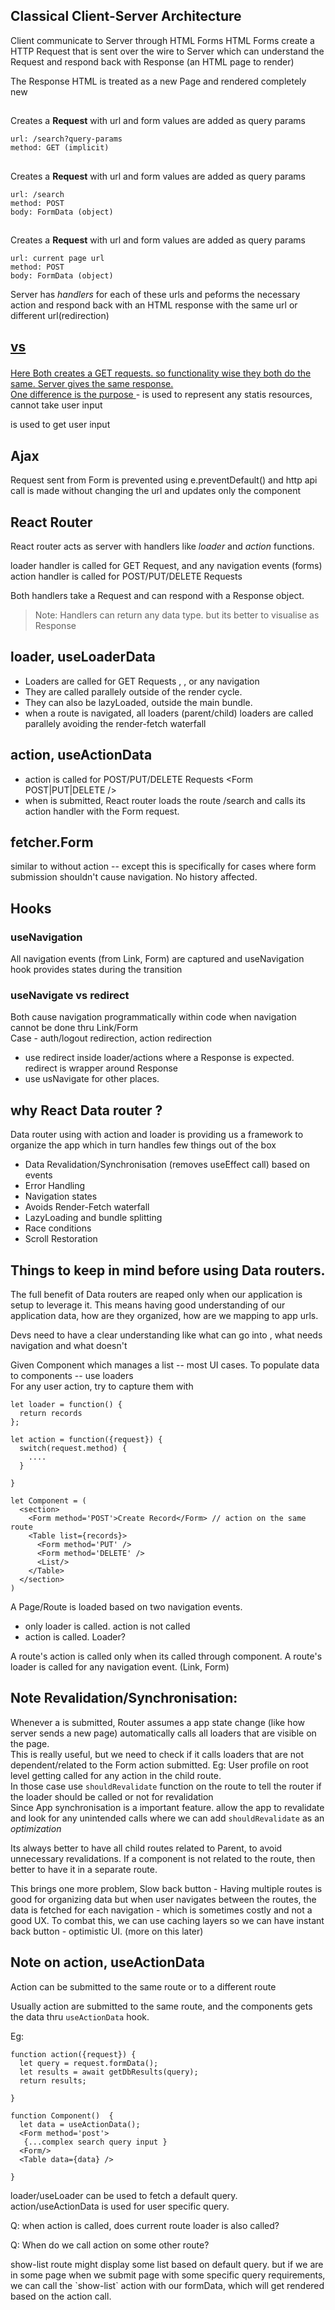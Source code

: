 ## Classical Client-Server Architecture
Client communicate to Server through HTML Forms
HTML Forms create a HTTP Request that is sent over the wire to Server which can understand the Request and respond 
back with Response (an HTML page to render) 

The Response HTML is treated as a new Page and rendered completely new


## <form action='/search'></form>
Creates a **Request**  with url and form values are added as query params
```
url: /search?query-params
method: GET (implicit)
```


## <form action='/search' method='POST/PUT/DELETE'></form>
Creates a **Request**  with url and form values are added as query params
```
url: /search
method: POST
body: FormData (object)
```

## <form method='POST/PUT/DELETE'></form>
Creates a **Request**  with url and form values are added as query params
```
url: current page url
method: POST
body: FormData (object)
```

Server has *handlers* for each of these urls and peforms the necessary action and respond back with an HTML response
with the same url or different url(redirection)

## <a href='/any'> vs <form action='/any'/>
Here Both creates a GET requests. so functionality wise they both do the same. Server gives the same response.  
One difference is the purpose 
<a> - is used to represent any statis resources, cannot take user input
<form> is used to get user input 


## Ajax 
Request sent from Form is prevented using e.preventDefault() and http api call is made without changing 
the url and updates only the component


## React Router
React router acts as server with handlers like *loader* and *action* functions.   

loader handler is called for GET Request, and any navigation events (forms)  
action handler is called for POST/PUT/DELETE Requests  

Both handlers take a Request and can respond with a Response object. 
> Note: Handlers can return any data type. but its better to visualise as Response

## loader, useLoaderData
- Loaders are called for GET Requests <Link>, <Form GET/>, or any navigation
- They are called parallely outside of the render cycle. 
- They can also be lazyLoaded, outside the main bundle.
- when a route is navigated, all loaders (parent/child) loaders are called parallely avoiding the render-fetch waterfall


## action, useActionData
- action is called for POST/PUT/DELETE Requests <Form POST|PUT|DELETE />
- when <Form action='/search'/> is submitted, React router loads the route /search and calls its action handler with 
the Form request.

## fetcher.Form
similar to <Form> without action -- except this is specifically for cases where form submission shouldn't cause 
navigation. No history affected.


## Hooks 
### useNavigation
All navigation events (from Link, Form) are captured and useNavigation hook provides states during the transition

### useNavigate vs redirect
Both cause navigation programmatically within code when navigation cannot be done thru Link/Form  
Case - auth/logout redirection, action redirection
- use redirect inside loader/actions where a Response is expected. redirect is wrapper around Response
- use usNavigate for other places.


## why React Data router ? 
Data router using <Form><Link> with action and loader is providing us a framework to organize the app which in turn
handles few things out of the box
- Data Revalidation/Synchronisation (removes useEffect call)  based on <Form> events
- Error Handling
- Navigation states
- Avoids Render-Fetch waterfall
- LazyLoading and bundle splitting
- Race conditions
- Scroll Restoration


## Things to keep in mind before using Data routers. 
The full benefit of Data routers are reaped only when our application is setup to leverage it. 
This means having good understanding of our application data, how are they organized, how are we mapping to app urls. 

Devs need to have a clear understanding like what can go into <Form action /> , what needs navigation and what doesn't

Given Component which manages a list -- most UI cases. 
To populate data to components -- use loaders  
For any user action, try to capture them with <Form>  
```
let loader = function() {
  return records
};

let action = function({request}) {
  switch(request.method) {
    ....
  }

}

let Component = (
  <section>
    <Form method='POST'>Create Record</Form> // action on the same route
    <Table list={records}>
      <Form method='PUT' />
      <Form method='DELETE' />
      <List/>
    </Table>
  </section>
)
```

A Page/Route is loaded based on two navigation events. 
- <Link> only loader is called. action is not called
- <Form action='route'> action is called. Loader? 

A route's action is called only when its called through <Form action> component.
A route's loader is called for any navigation event. (Link, Form)

## Note Revalidation/Synchronisation: 
Whenever a <Form> is submitted, Router assumes a app state change (like how server sends a new page) automatically 
calls all loaders that are visible on the page.   
This is really useful, but we need to check if it calls loaders that are not dependent/related to the Form action submitted. 
Eg: User profile on root level getting called for any action in the child route.  
In those case use `shouldRevalidate` function on the route to tell the router if the loader should be called or not for 
revalidation  
Since App synchronisation is a important feature. allow the app to revalidate and look for any unintended calls where we 
can add `shouldRevalidate` as an *optimization*   


Its always better to have all child routes related to Parent, to avoid unnecessary revalidations. If a component is not 
related to the route, then better to have it in a separate route. 

This brings one more problem, Slow back button - Having multiple routes is good for organizing data but when user navigates
between the routes, the data is fetched for each navigation - which is sometimes costly and not a good UX. 
To combat this, we can use caching layers so we can have instant back button - optimistic UI.
(more on this later)


## Note on action, useActionData
Action can be submitted to the same route <Form method=''/> or to a different route <Form action='xyz'/>

Usually action are submitted to the same route, and the components gets the data thru `useActionData` hook.

Eg: 
```
function action({request}) {
  let query = request.formData();
  let results = await getDbResults(query);
  return results;

}

function Component()  {
  let data = useActionData();
  <Form method='post'>
   {...complex search query input }
  <Form/>
  <Table data={data} />

}
```
loader/useLoader can be used to fetch a default query. 
action/useActionData is used for user specific query.

Q: when action is called, does current route loader is also called? 

Q: When do we call action on some other route? 
<Form action='show-list'>
show-list route might display some list based on default query. but if we are in some page when we submit page with 
some specific query requirements, we can call the `show-list` action with our formData, which will get rendered based on 
the action call.





